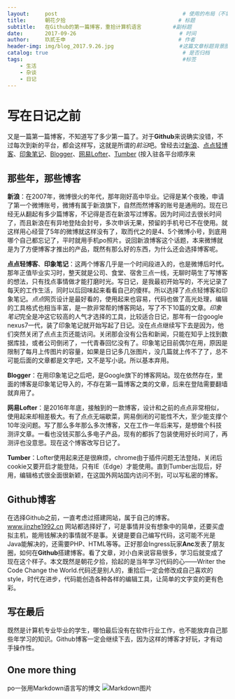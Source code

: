 ```yaml
---
layout:     post   				                        # 使用的布局（不需要改）
title:      朝花夕拾   			            	        # 标题 
subtitle:   在Github的第一篇博客，重拾计算机语言          #副标题
date:       2017-09-26            				       # 时间
author:     玖贰壬申					            	# 作者
header-img: img/blog_2017.9.26.jpg 	                   #这篇文章标题背景图片
catalog: true 					                     	# 是否归档
tags:							                     	#标签
    - 生活
    - 杂谈
    - 日记
---
```


# 写在日记之前
又是一篇第一篇博客，不知道写了多少第一篇了。对于**Github**来说确实没错，不过每次到新的平台，都会这样写，这就是所谓的*前沿*吧。曾经去过[新浪](http://blog.sina.com.cn/)、[点点轻博客](http://www.diandian.com/)、[印象笔记](https://www.yinxiang.com/)、[Blogger](https://www.blogger.com/)、[网易Lofter](http://www.lofter.com/)、[Tumber](https://www.tumblr.com/) (按入驻各平台顺序来


## 那些年，那些博客
**新浪**：在2007年，微博很火的年代，那年刚好高中毕业。记得是某个夜晚，申请了第一个微博账号，微博有属于新浪旗下，自然而然博客的账号是通用的。现在已经无从翻起有多少篇博客，不记得是否在新浪写过博客。因为时间过去很长时间了，而且新浪在有异地登陆会封号，多次申诉无果，预留的手机号已不在使用。就这样用心经营了5年的微博就这样没有了，取而代之的是4、5个微博小号，到底用哪个自己都忘记了，平时就用手机po照片。说回新浪博客这个话题，本来微博就是为了方便博客才推出的产品，既然有那么好的东西，为什么还会选择博客呢。

**点点轻博客**、**印象笔记**：这两个博客几乎是一个时间段进入的，也是微博后时代。那年正值毕业实习时，整天就是公司、食堂、宿舍三点一线，无聊时萌生了写博客的想法，只有找点事情做才能打磨时光。写日记，是我最初开始写的，不光记录了每天的工作生活，同时以后回味起来看看自己的傻样。所以选择了点点轻博客和印象笔记。*点点*网页设计是最好看的，使用起来也容易，代码也做了高光处理，编辑的工具格式也相当丰富，是一款非常帮的博客网站，写了不下10篇的文章。*印象笔记*完全是冲这它较高的人气才选择的工具，比较适合日记，那年有一台google nexus7一代，装了印象笔记就开始写起了日记。没在点点继续写下去是因为，他们突然关闭了点点主页还能访问。关闭那会没有公告和新闻，只能在知乎上找到数据库挂，或者公司倒闭了，一代青春回忆没有了。印象笔记目前偶尔在用，原因是限制了每月上传图片的容量，如果是日记多几张图片，没几篇就上传不了了，总不可能后面的文章都是文字吧，又不是写小说。所以基本弃用。

**Blogger**：在用印象笔记之后吧，是Google旗下的博客网站。现在依然存在，里面的博客是印象笔记导入的，不存在第一篇博客之类的文章，后来在登陆需要翻墙就弃用了。

**网易Lofter**：是2016年年底，接触到的一款博客，设计和之前的点点非常相似，使用起来却相差极大。有了点点无端歇菜，网易倒闭的可能性不大，至少能支撑个10年没问题。写了那么多年那么多次博客，又在工作一年后来写，是想做个科技测评文章。一看也没钱买那么多电子产品，现有的都拆了包装使用好长时间了，再测评也没意思。现在这个博客改写日记了。

**Tumber**：Lofter使用起来还是很麻烦，chrome由于插件问题无法登陆，关闭后cookie又要开启才能登陆，只有IE（Edge）才能使用。直到Tumber出现后，好用，编辑格式很全面很新颖，在这国外网站国内访问不到，可以写私密的博客。


## Github博客
在选择Github之前，一直考虑过搭建网站，属于自己的博客。www.jinzhe1992.cn 网站都选择好了，可是事情并没有想象中的简单，还要买虚拟主机，能用钱解决的事情就不是事。关键是要自己编写代码，这可能不光是Java能解决的，还需要PHP、HTML等等。正好那会Ingress玩家**Anc**发表了朋友圈，如何在**Github**搭建博客。看了文章，对小白来说容易很多，学习后就变成了现在这个样子。本文既然是朝花夕拾，拾起的是当年学习代码的心——Writer the Code Change the World.代码还是别人的，重拾后一定会修改成自己喜欢的style，时代在进步，代码能创造各种各样的编辑工具，让简单的文字变的更有色彩。


## 写在最后
既然是计算机专业毕业的学生，哪怕最后没有在软件行业工作，也不能放弃自己那些年学习的知识。Github博客一定会继续下去，因为这样的博客才好玩，才有动手操作性。


## One more thing
po一张用Markdown语言写的博文
![Markdown图片](https://drive.google.com/open?id=0B-dnpei8XapQOFphZVhIamFjZ00)
